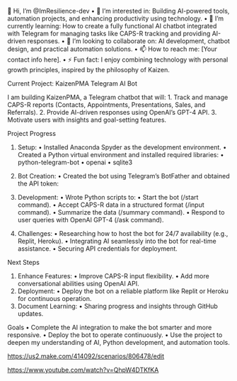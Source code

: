 👋 Hi, I’m @ImResilience-dev
	•	👀 I’m interested in: Building AI-powered tools, automation projects, and enhancing productivity using technology.
	•	🌱 I’m currently learning: How to create a fully functional AI chatbot integrated with Telegram for managing tasks like CAPS-R tracking and providing AI-driven responses.
	•	💞️ I’m looking to collaborate on: AI development, chatbot design, and practical automation solutions.
	•	📫 How to reach me: [Your contact info here].
	•	⚡ Fun fact: I enjoy combining technology with personal growth principles, inspired by the philosophy of Kaizen.

 Current Project: KaizenPMA Telegram AI Bot

I am building KaizenPMA, a Telegram chatbot that will:
	1.	Track and manage CAPS-R reports (Contacts, Appointments, Presentations, Sales, and Referrals).
	2.	Provide AI-driven responses using OpenAI’s GPT-4 API.
	3.	Motivate users with insights and goal-setting features.


Project Progress
1.	Setup:
	•	Installed Anaconda Spyder as the development environment.
	•	Created a Python virtual environment and installed required libraries:
	•	python-telegram-bot
	•	openai
	•	sqlite3
2.	Bot Creation:
	•	Created the bot using Telegram’s BotFather and obtained the API token:

3.	Development:
	•	Wrote Python scripts to:
	•	Start the bot (/start command).
	•	Accept CAPS-R data in a structured format (/input command).
	•	Summarize the data (/summary command).
	•	Respond to user queries with OpenAI GPT-4 (/ask command).
4.	Challenges:
	•	Researching how to host the bot for 24/7 availability (e.g., Replit, Heroku).
	•	Integrating AI seamlessly into the bot for real-time assistance.
	•	Securing API credentials for deployment.

 Next Steps

1.	Enhance Features:
	•	Improve CAPS-R input flexibility.
	•	Add more conversational abilities using OpenAI API.
2.	Deployment:
	•	Deploy the bot on a reliable platform like Replit or Heroku for continuous operation.
3.	Document Learning:
	•	Sharing progress and insights through GitHub updates.


 Goals
	•	Complete the AI integration to make the bot smarter and more responsive.
	•	Deploy the bot to operate continuously.
	•	Use the project to deepen my understanding of AI, Python development, and automation tools.


 https://us2.make.com/414092/scenarios/806478/edit

 https://www.youtube.com/watch?v=QhpW4DTKfKA
 


 

